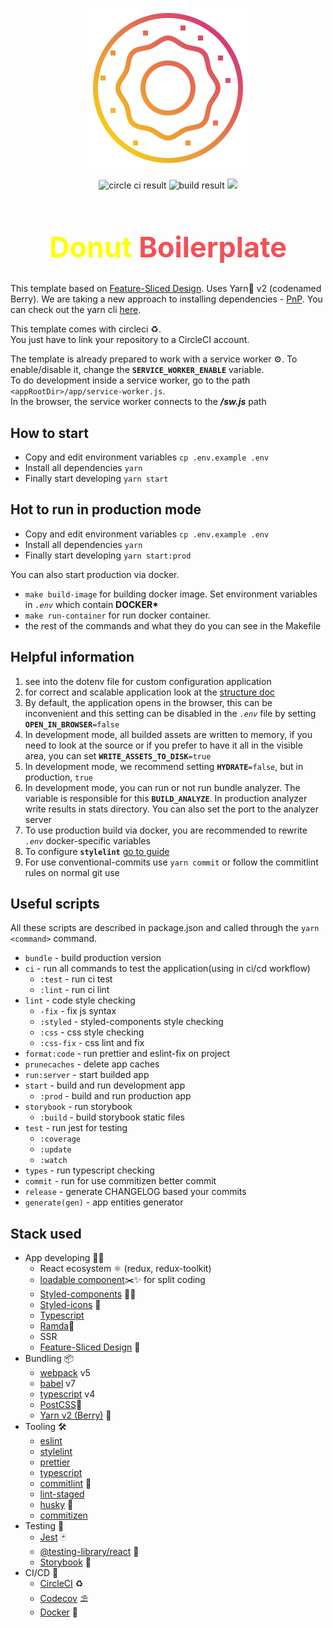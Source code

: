 <p align="center">
  <img src="./public/images/logo256x256.png" alt="Donut Logo"/>
</p>

<p align="center">
  <img src="https://circleci.com/gh/kirill-krasuk/donut_boilerplate.svg?style=svg" alt="circle ci result"/>
  <img src="https://img.shields.io/circleci/build/github/kirill-krasuk/donut_boilerplate" alt="build result">
  <a href="https://codecov.io/gh/kirill-krasuk/donut_boilerplate">
	<img src="https://codecov.io/gh/kirill-krasuk/donut_boilerplate/branch/develop/graph/badge.svg?token=SPFQJZ6O73"/>
  </a>
</p>

<h1 align="center" style="font-size: 45px; font-weight: bold">
<span style="color: yellow">Donut</span> <span style="color: #F05158">Boilerplate</span>
</h1>

This template based on [Feature-Sliced Design](https://feature-sliced.design/). Uses Yarn🧶 v2 (codenamed Berry). We are taking a new approach to installing dependencies - [PnP](https://classic.yarnpkg.com/en/docs/pnp/).
You can check out the yarn cli [here](https://yarnpkg.com/cli/install).

This template comes with circleci ♻️.<br/>
You just have to link your repository to a CircleCI account.

The template is already prepared to work with a service worker ⚙️. To enable/disable it, change the **`SERVICE_WORKER_ENABLE`** variable. <br/>
To do development inside a service worker, go to the path `<appRootDir>/app/service-worker.js`.<br/>
In the browser, the service worker connects to the _**/sw.js**_ path

## How to start

-   Copy and edit environment variables `cp .env.example .env`
-   Install all dependencies `yarn`
-   Finally start developing `yarn start`

## Hot to run in production mode

-   Copy and edit environment variables `cp .env.example .env`
-   Install all dependencies `yarn`
-   Finally start developing `yarn start:prod`

You can also start production via docker.

-   `make build-image` for building docker image. Set environment variables in _`.env`_ which contain **DOCKER\***
-   `make run-container` for run docker container.
-   the rest of the commands and what they do you can see in the Makefile

## Helpful information

1. see into the dotenv file for custom configuration application
1. for correct and scalable application look at the [structure doc](/docs/structure/)
1. By default, the application opens in the browser, this can be inconvenient and this setting can be disabled in the _`.env`_ file by setting **`OPEN_IN_BROWSER`**`=false`
1. In development mode, all builded assets are written to memory, if you need to look at the source or if you prefer to have it all in the visible area, you can set **`WRITE_ASSETS_TO_DISK`**`=true`
1. In development mode, we recommend setting **`HYDRATE`**`=false`, but in production, `true`
1. In development mode, you can run or not run bundle analyzer.
   The variable is responsible for this **`BUILD_ANALYZE`**. In production analyzer write results in stats directory. You can also set the port to the analyzer server
1. To use production build via docker, you are recommended to rewrite _`.env`_ docker-specific variables
1. To configure **`stylelint`** [go to guide](./docs/stylelint/README.md)
1. For use conventional-commits use `yarn commit` or follow the commitlint rules on normal git use

## Useful scripts

All these scripts are described in package.json and called through the `yarn <command>` command.

-   `bundle` - build production version
-   `ci` - run all commands to test the application(using in ci/cd workflow)
    -   `:test` - run ci test
    -   `:lint` - run ci lint
-   `lint` - code style checking
    -   `-fix` - fix js syntax
    -   `:styled` - styled-components style checking
    -   `:css` - css style checking
    -   `:css-fix` - css lint and fix
-   `format:code` - run prettier and eslint-fix on project
-   `prunecaches` - delete app caches
-   `run:server` - start builded app
-   `start` - build and run development app
    -   `:prod` - build and run production app
-   `storybook` - run storybook
    -   `:build` - build storybook static files
-   `test` - run jest for testing
    -   `:coverage`
    -   `:update`
    -   `:watch`
-   `types` - run typescript checking
-   `commit` - run for use commitizen better commit
-   `release` - generate CHANGELOG based your commits
-   `generate(gen)` - app entities generator

## Stack used

-   App developing 🧑‍💻
    -   React ecosystem ⚛ (redux, redux-toolkit)
    -   [loadable component](https://loadable-components.com/)✂️✨ for split coding
    -   [Styled-components](https://styled-components.com/) 💅🏾
    -   [Styled-icons](https://styled-icons.js.org/) 💅
    -   [Typescript](https://www.typescriptlang.org/)
    -   [Ramda](https://ramdajs.com/docs/#)🐏
    -   SSR
    -   [Feature-Sliced Design](https://feature-sliced.design/) 🍰
-   Bundling 📦
    -   [webpack](https://webpack.js.org/) v5
    -   [babel](https://babeljs.io/) v7
    -   [typescript](https://www.typescriptlang.org/) v4
    -   [PostCSS](https://postcss.org/)🔮
    -   [Yarn v2 (Berry)](https://yarnpkg.com/getting-started/migration) 🧶
-   Tooling 🛠
    -   [eslint](https://eslint.org/)
    -   [stylelint](https://stylelint.io/)
    -   [prettier](https://prettier.io/)
    -   [typescript](https://www.typescriptlang.org/)
    -   [commitlint](https://commitlint.js.org/#/) 🚥
    -   [lint-staged](https://github.com/okonet/lint-staged)
    -   [husky](https://typicode.github.io/husky/#/) 🐶
    -   [commitizen](http://commitizen.github.io/cz-cli/)
-   Testing 🧪
    -   [Jest](https://jestjs.io/en/) 🃏
    -   [@testing-library/react](https://testing-library.com/) 🦑
    -   [Storybook](https://storybook.js.org/) 📗
-   CI/CD 🤖
    -   [CircleCI](https://circleci.com/enterprise-trial-install/?utm_source=gb&utm_medium=SEM&utm_campaign=SEM-gb-Ld-ni&utm_content=SEM-gb-Ld-ni-CircleCILocal_impDBA&gclid=Cj0KCQiApsiBBhCKARIsAN8o_4hQShx9SiAsDCMTGa5p_8abvIQrm9VAvBGYZ-2VTqB1Ir_xVzXcfNMaAvhkEALw_wcB) ♻️
    -   [Codecov](https://about.codecov.io/) ⛱
    -   [Docker](https://www.docker.com/) 🐳
